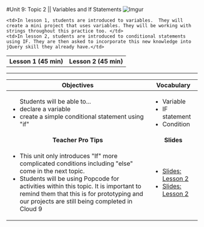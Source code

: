 #Unit 9: Topic 2 || Variables and If Statements
 ![Imgur](http://i.imgur.com/6cwaNWa.jpg)
 
<table>
<tr>
	<th>Lesson 1 (45 min)</th>
	<th>Lesson 2 (45 min)</th>
</tr>
<tr>

	<td>In lesson 1, students are introduced to variables.  They will create a mini project that uses variables. They will be working with strings throughout this practice too. </td>
	<td>In lesson 2, students are introduced to conditional statements using IF. They are then asked to incorporate this new knowledge into jQuery skill they already have.</td>
</tr>
</table>

***


| Objectives | Vocabulary |
|-------|-------|
| <ul>Students will be able to...<li>declare a variable</li> <li> create a simple conditional statement using "if"</li>  </ul>  | <ul>   <li>Variable</li> <li>IF statement</li> <li>Condition</li></ul> | 
| <center> **Teacher Pro Tips** </center> |<center> **Slides** </center> |
|<ul><li>This unit only introduces "If" more complicated conditions including "else" come in the next topic.</li> <li>Students will be using Popcode for activities within this topic. It is important to remind them that this is for prototyping and our projects are still being completed in Cloud 9</li></ul>| <ul><li><a href = "https://docs.google.com/presentation/d/1lNSWilos9yjpj3dOUpr3Uhqk1y1X2e-gUIYRgdSQXwE/edit#slide=id.g14ecb9111c_1_0">Slides: Lesson 2</a></li> <li> <a href = "https://docs.google.com/presentation/d/1lNSWilos9yjpj3dOUpr3Uhqk1y1X2e-gUIYRgdSQXwE/edit#slide=id.g1bbfb55227_3_65" target="_blank">Slides: Lesson 2</a></li></ul> | 






